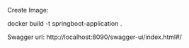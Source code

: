 Create Image:

docker build -t springboot-application .

Swagger url: http://localhost:8090/swagger-ui/index.html#/